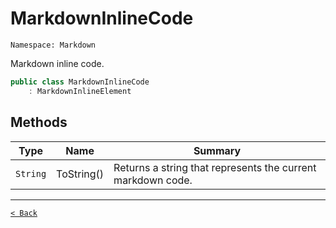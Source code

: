# MarkdownInlineCode

`Namespace: Markdown`

Markdown inline code.

```csharp
public class MarkdownInlineCode
    : MarkdownInlineElement
```

## Methods

| Type | Name | Summary |
| --- | --- | --- |
| `String` | ToString() | Returns a string that represents the current markdown code. |

---

[`< Back`](../)
